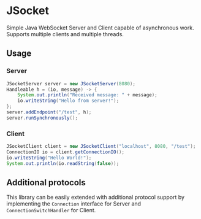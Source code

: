 # JSocket
Simple Java WebSocket Server and Client capable of asynchronous work.
Supports multiple clients and multiple threads.
## Usage
### Server
```java
JSocketServer server = new JSocketServer(8080);
Handleable h = (io, message) -> {
    System.out.println("Received message: " + message);
    io.writeString("Hello from server!");
};
server.addEndpoint("/test", h);
server.runSynchronously();
```

### Client
```java
JSocketClient client = new JSocketClient("localhost", 8080, "/test");
ConnectionIO io = client.getConnectionIO();
io.writeString("Hello World!");
System.out.println(io.readString(false));
```

## Additional protocols

This library can be easily extended with additional protocol support by implementing the `Connection` interface for Server and `ConnectionSwitchHandler` for Client.

